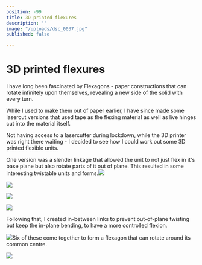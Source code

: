 ```yaml
---
position: -99
title: 3D printed flexures
description: ''
image: "/uploads/dsc_0037.jpg"
published: false

---
```

# 3D printed flexures

I have long been fascinated by Flexagons - paper constructions that can rotate infinitely upon themselves, revealing a new side of the solid with every turn.

While I used to make them out of paper earlier, I have since  made some lasercut versions that used tape as the flexing material as well as live hinges cut into the material itself.

Not having access to a lasercutter during lockdown, while the 3D printer was right there waiting - I decided to see how I could work out some 3D printed flexible units.

One version was a slender linkage that allowed the unit to not just flex in it's base plane but also rotate parts of it out of plane. This resulted in some interesting twistable units and forms.![](/uploads/fusion360_2020-10-22_03-24-37.jpg)

![](/uploads/2020-10-19_20-54-36.jpg)

![](/uploads/dsc_0031.jpg)

![](/uploads/2020-10-19_20-54-11.jpg)

Following that, I created in-between links to prevent out-of-plane twisting but keep the in-plane bending, to have a more controlled flexion.

![](/uploads/fusion360_2020-10-22_03-24-51.jpg)Six of these come together to form a flexagon that can rotate around its common centre.

![](/uploads/dsc_0037.jpg)